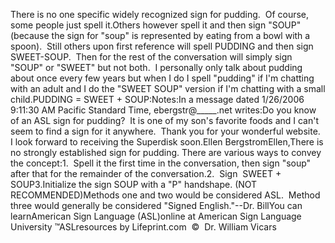 There is no one specific widely recognized sign for pudding.  
			Of course, some people just spell it.Others 
			however spell it and then sign "SOUP" (because the sign for "soup" 
			is represented by eating from a bowl with a spoon).  Still 
			others upon first reference will spell PUDDING and then sign 
			SWEET-SOUP.  Then for the rest of the conversation will simply 
			sign "SOUP" or "SWEET" but not both.  I personally only talk 
			about pudding about once every few years but when I do I spell 
			"pudding" if I'm chatting with an adult and I do the "SWEET SOUP" 
			version if I'm chatting with a small child.PUDDING = SWEET + SOUP:Notes:In a message dated 1/26/2006 9:11:30 AM Pacific Standard Time, ebergstr@_____.net 
		writes:Do you know of an ASL sign for 
			pudding?  It is one of my son's favorite foods and I can't seem to 
			find a sign for it anywhere.  Thank you for your wonderful 
			website.  I look forward to receiving the Superdisk soon.Ellen BergstromEllen,There is no strongly established sign for pudding. There are various 
		ways to convey the concept:1.  Spell it the first time in the conversation, then sign "soup" after 
		that for the remainder of the conversation.2.  Sign  SWEET + SOUP3.Initialize the sign SOUP with a "P" handshape. 
		(NOT RECOMMENDED)Methods one and two would be considered ASL.  Method three would 
		generally be considered "Signed English."--Dr. BillYou can learnAmerican Sign Language (ASL)online at American Sign Language University ™ASLresources by Lifeprint.com  ©  Dr. William Vicars